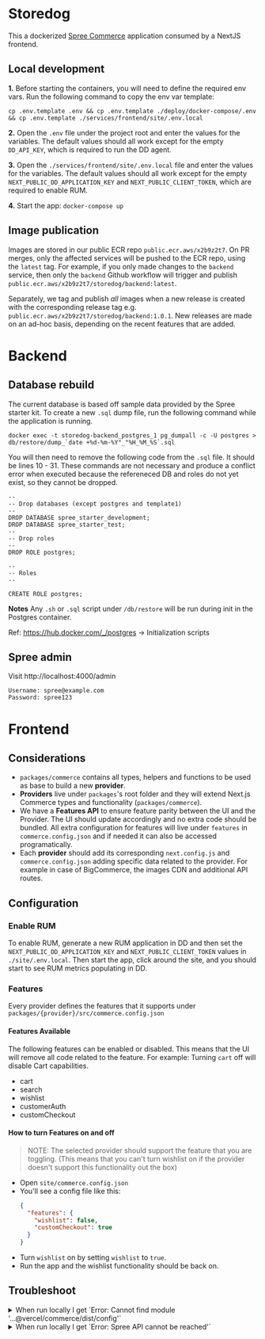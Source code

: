 # Storedog

This a dockerized [Spree Commerce](https://spreecommerce.org) application consumed by a NextJS frontend.

## Local development

**1.** Before starting the containers, you will need to define the required env vars. Run the following command to copy the env var template:

`cp .env.template .env && cp .env.template ./deploy/docker-compose/.env && cp .env.template ./services/frontend/site/.env.local`

**2.**
Open the `.env` file under the project root and enter the values for the variables. The default values should all work except for the empty `DD_API_KEY`, which is required to run the DD agent.

**3.**
Open the `./services/frontend/site/.env.local` file and enter the values for the variables. The default values should all work except for the empty `NEXT_PUBLIC_DD_APPLICATION_KEY` and `NEXT_PUBLIC_CLIENT_TOKEN`, which are required to enable RUM.

**4.** Start the app: `docker-compose up`

## Image publication
Images are stored in our public ECR repo `public.ecr.aws/x2b9z2t7`. On PR merges, only the affected services will be pushed to the ECR repo, using the `latest` tag. For example, if you only made changes to the `backend` service, then only the `backend` Github workflow will trigger and publish `public.ecr.aws/x2b9z2t7/storedog/backend:latest`. 

Separately, we tag and publish *all* images when a new release is created with the corresponding release tag e.g. `public.ecr.aws/x2b9z2t7/storedog/backend:1.0.1`. New releases are made on an ad-hoc basis, depending on the recent features that are added.

# Backend
## Database rebuild

The current database is based off sample data provided by the Spree starter kit. To create a new `.sql` dump file, run the following command while the application is running.

```
docker exec -t storedog-backend_postgres_1 pg_dumpall -c -U postgres > db/restore/dump_`date +%d-%m-%Y"_"%H_%M_%S`.sql
```

You will then need to remove the following code from the `.sql` file. It should be lines 10 - 31. These commands are not necessary and produce a conflict error when executed because the refereneced DB and roles do not yet exist, so they cannot be dropped.

```
--
-- Drop databases (except postgres and template1)
--
DROP DATABASE spree_starter_development;
DROP DATABASE spree_starter_test;
--
-- Drop roles
--
DROP ROLE postgres;

--
-- Roles
--

CREATE ROLE postgres;
```

**Notes**
Any `.sh` or `.sql` script under `/db/restore` will be run during init in the Postgres container.

Ref: https://hub.docker.com/_/postgres -> Initialization scripts

## Spree admin

Visit http://localhost:4000/admin

```
Username: spree@example.com
Password: spree123
```


# Frontend

## Considerations

- `packages/commerce` contains all types, helpers and functions to be used as base to build a new **provider**.
- **Providers** live under `packages`'s root folder and they will extend Next.js Commerce types and functionality (`packages/commerce`).
- We have a **Features API** to ensure feature parity between the UI and the Provider. The UI should update accordingly and no extra code should be bundled. All extra configuration for features will live under `features` in `commerce.config.json` and if needed it can also be accessed programatically.
- Each **provider** should add its corresponding `next.config.js` and `commerce.config.json` adding specific data related to the provider. For example in case of BigCommerce, the images CDN and additional API routes.

## Configuration

### Enable RUM

To enable RUM, generate a new RUM application in DD and then set the `NEXT_PUBLIC_DD_APPLICATION_KEY` and `NEXT_PUBLIC_CLIENT_TOKEN` values in `./site/.env.local`. Then start the app, click around the site, and you should start to see RUM metrics populating in DD.

### Features

Every provider defines the features that it supports under `packages/{provider}/src/commerce.config.json`

#### Features Available

The following features can be enabled or disabled. This means that the UI will remove all code related to the feature.
For example: Turning `cart` off will disable Cart capabilities.

- cart
- search
- wishlist
- customerAuth
- customCheckout

#### How to turn Features on and off

> NOTE: The selected provider should support the feature that you are toggling. (This means that you can't turn wishlist on if the provider doesn't support this functionality out the box)

- Open `site/commerce.config.json`
- You'll see a config file like this:
  ```json
  {
    "features": {
      "wishlist": false,
      "customCheckout": true
    }
  }
  ```
- Turn `wishlist` on by setting `wishlist` to `true`.
- Run the app and the wishlist functionality should be back on.

## Troubleshoot

<details>
<summary>When run locally I get `Error: Cannot find module '...@vercel/commerce/dist/config'`</summary>

```bash
commerce/site
❯ yarn dev
yarn run v1.22.17
$ next dev
ready - started server on 0.0.0.0:3000, url: http://localhost:3000
info  - Loaded env from /commerce/site/.env.local
error - Failed to load next.config.js, see more info here https://nextjs.org/docs/messages/next-config-error
Error: Cannot find module '/Users/dom/work/vercel/commerce/node_modules/@vercel/commerce/dist/config.cjs'
    at createEsmNotFoundErr (node:internal/modules/cjs/loader:960:15)
    at finalizeEsmResolution (node:internal/modules/cjs/loader:953:15)
    at resolveExports (node:internal/modules/cjs/loader:482:14)
    at Function.Module._findPath (node:internal/modules/cjs/loader:522:31)
    at Function.Module._resolveFilename (node:internal/modules/cjs/loader:919:27)
    at Function.mod._resolveFilename (/Users/dom/work/vercel/commerce/node_modules/next/dist/build/webpack/require-hook.js:179:28)
    at Function.Module._load (node:internal/modules/cjs/loader:778:27)
    at Module.require (node:internal/modules/cjs/loader:1005:19)
    at require (node:internal/modules/cjs/helpers:102:18)
    at Object.<anonymous> (/Users/dom/work/vercel/commerce/site/commerce-config.js:9:14) {
  code: 'MODULE_NOT_FOUND',
  path: '/Users/dom/work/vercel/commerce/node_modules/@vercel/commerce/package.json'
}
error Command failed with exit code 1.
info Visit https://yarnpkg.com/en/docs/cli/run for documentation about this command.
```

The error usually occurs when running yarn dev inside of the `/site/` folder after installing a fresh repository.

In order to fix this, run `yarn dev` in the monorepo root folder first.

> Using `yarn dev` from the root is recommended for developing, which will run watch mode on all packages.

</details>

<details>
<summary>When run locally I get `Error: Spree API cannot be reached'`</summary>

The error usually occurs when the backend containers are not yet fully healthy, but the frontend has already started making API requests.

In the docker logs output for storedog-backend, check to see if the backend has fully started. You should see the following log for the `web` container:
```
web_1       | [1] * Listening on http://0.0.0.0:4000
```

</details>
